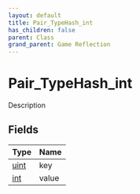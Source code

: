 ```yaml
---
layout: default
title: Pair_TypeHash_int
has_children: false
parent: Class
grand_parent: Game Reflection
---
```

# Pair_TypeHash_int
Description 

## Fields

| Type | Name |
|:----------|:--------------|
| [uint](/riftbreaker-wiki/docs/game-reflection/components/uint/) | key |
| [int](/riftbreaker-wiki/docs/game-reflection/enums/int/) | value |

